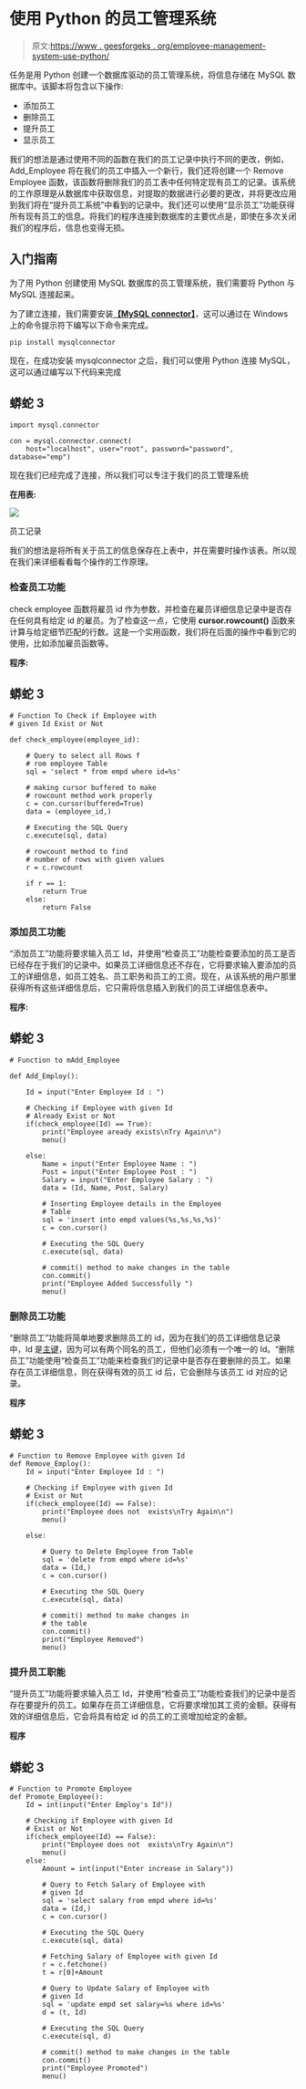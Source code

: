 # 使用 Python 的员工管理系统

> 原文:[https://www . geesforgeks . org/employee-management-system-use-python/](https://www.geeksforgeeks.org/employee-management-system-using-python/)

任务是用 Python 创建一个数据库驱动的员工管理系统，将信息存储在 MySQL 数据库中。该脚本将包含以下操作:

*   添加员工
*   删除员工
*   提升员工
*   显示员工

我们的想法是通过使用不同的函数在我们的员工记录中执行不同的更改，例如，Add_Employee 将在我们的员工中插入一个新行，我们还将创建一个 Remove Employee 函数，该函数将删除我们的员工表中任何特定现有员工的记录。该系统的工作原理是从数据库中获取信息，对提取的数据进行必要的更改，并将更改应用到我们将在“提升员工系统”中看到的记录中。我们还可以使用“显示员工”功能获得所有现有员工的信息。将我们的程序连接到数据库的主要优点是，即使在多次关闭我们的程序后，信息也变得无损。

## 入门指南

为了用 Python 创建使用 MySQL 数据库的员工管理系统，我们需要将 Python 与 MySQL 连接起来。

为了建立连接，我们需要安装[**【MySQL connector】**](https://www.geeksforgeeks.org/mysql-connector-python-module-in-python/)，这可以通过在 Windows 上的命令提示符下编写以下命令来完成。

```
pip install mysqlconnector
```

现在，在成功安装 mysqlconnector 之后，我们可以使用 Python 连接 MySQL，这可以通过编写以下代码来完成

## 蟒蛇 3

```
import mysql.connector

con = mysql.connector.connect(
    host="localhost", user="root", password="password", database="emp")
```

现在我们已经完成了连接，所以我们可以专注于我们的员工管理系统

**在用表:**

![](img/343b60ffe73a0fc61d92f89b76643e6b.png)

员工记录

我们的想法是将所有关于员工的信息保存在上表中，并在需要时操作该表。所以现在我们来详细看看每个操作的工作原理。

### **检查员工功能**

check employee 函数将雇员 id 作为参数，并检查在雇员详细信息记录中是否存在任何具有给定 id 的雇员。为了检查这一点，它使用 **cursor.rowcount()** 函数来计算与给定细节匹配的行数。这是一个实用函数，我们将在后面的操作中看到它的使用，比如添加雇员函数等。

**程序:**

## 蟒蛇 3

```
# Function To Check if Employee with
# given Id Exist or Not

def check_employee(employee_id):

    # Query to select all Rows f
    # rom employee Table
    sql = 'select * from empd where id=%s'

    # making cursor buffered to make
    # rowcount method work properly
    c = con.cursor(buffered=True)
    data = (employee_id,)

    # Executing the SQL Query
    c.execute(sql, data)

    # rowcount method to find
    # number of rows with given values
    r = c.rowcount

    if r == 1:
        return True
    else:
        return False
```

### **添加员工功能**

“添加员工”功能将要求输入员工 Id，并使用“检查员工”功能检查要添加的员工是否已经存在于我们的记录中。如果员工详细信息还不存在，它将要求输入要添加的员工的详细信息，如员工姓名、员工职务和员工的工资。现在，从该系统的用户那里获得所有这些详细信息后，它只需将信息插入到我们的员工详细信息表中。

**程序:**

## 蟒蛇 3

```
# Function to mAdd_Employee

def Add_Employ():

    Id = input("Enter Employee Id : ")

    # Checking if Employee with given Id
    # Already Exist or Not
    if(check_employee(Id) == True):
        print("Employee aready exists\nTry Again\n")
        menu()

    else:
        Name = input("Enter Employee Name : ")
        Post = input("Enter Employee Post : ")
        Salary = input("Enter Employee Salary : ")
        data = (Id, Name, Post, Salary)

        # Inserting Employee details in the Employee
        # Table
        sql = 'insert into empd values(%s,%s,%s,%s)'
        c = con.cursor()

        # Executing the SQL Query
        c.execute(sql, data)

        # commit() method to make changes in the table
        con.commit()
        print("Employee Added Successfully ")
        menu()
```

### **删除员工功能**

“删除员工”功能将简单地要求删除员工的 id，因为在我们的员工详细信息记录中，Id 是[主键](https://www.geeksforgeeks.org/primary-key-constraint-in-sql/)，因为可以有两个同名的员工，但他们必须有一个唯一的 Id。“删除员工”功能使用“检查员工”功能来检查我们的记录中是否存在要删除的员工。如果存在员工详细信息，则在获得有效的员工 id 后，它会删除与该员工 id 对应的记录。

**程序**

## 蟒蛇 3

```
# Function to Remove Employee with given Id
def Remove_Employ():
    Id = input("Enter Employee Id : ")

    # Checking if Employee with given Id
    # Exist or Not
    if(check_employee(Id) == False):
        print("Employee does not  exists\nTry Again\n")
        menu()

    else:

        # Query to Delete Employee from Table
        sql = 'delete from empd where id=%s'
        data = (Id,)
        c = con.cursor()

        # Executing the SQL Query
        c.execute(sql, data)

        # commit() method to make changes in
        # the table
        con.commit()
        print("Employee Removed")
        menu()
```

### **提升员工职能**

“提升员工”功能将要求输入员工 Id，并使用“检查员工”功能检查我们的记录中是否存在要提升的员工。如果存在员工详细信息，它将要求增加其工资的金额。获得有效的详细信息后，它会将具有给定 id 的员工的工资增加给定的金额。

**程序**

## 蟒蛇 3

```
# Function to Promote Employee
def Promote_Employee():
    Id = int(input("Enter Employ's Id"))

    # Checking if Employee with given Id
    # Exist or Not
    if(check_employee(Id) == False):
        print("Employee does not  exists\nTry Again\n")
        menu()
    else:
        Amount = int(input("Enter increase in Salary"))

        # Query to Fetch Salary of Employee with
        # given Id
        sql = 'select salary from empd where id=%s'
        data = (Id,)
        c = con.cursor()

        # Executing the SQL Query
        c.execute(sql, data)

        # Fetching Salary of Employee with given Id
        r = c.fetchone()
        t = r[0]+Amount

        # Query to Update Salary of Employee with
        # given Id
        sql = 'update empd set salary=%s where id=%s'
        d = (t, Id)

        # Executing the SQL Query
        c.execute(sql, d)

        # commit() method to make changes in the table
        con.commit()
        print("Employee Promoted")
        menu()
```